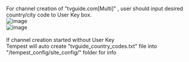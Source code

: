 For channel creation of "tvguide.com[Multi]" , user should input desired country/city code to User Key box.<br>
![image](https://user-images.githubusercontent.com/97025515/158015124-db3ea120-5a6d-4213-8f60-0ee4e3924820.png)
<br>
![image](https://user-images.githubusercontent.com/97025515/158014888-564bb7f2-dadd-462c-8c24-f5d1462ab1ae.png)
<br><br>If channel creation started without User Key<br>
Tempest will auto create "tvguide_country_codes.txt" file into "/tempest_config/site_config/" folder for info
